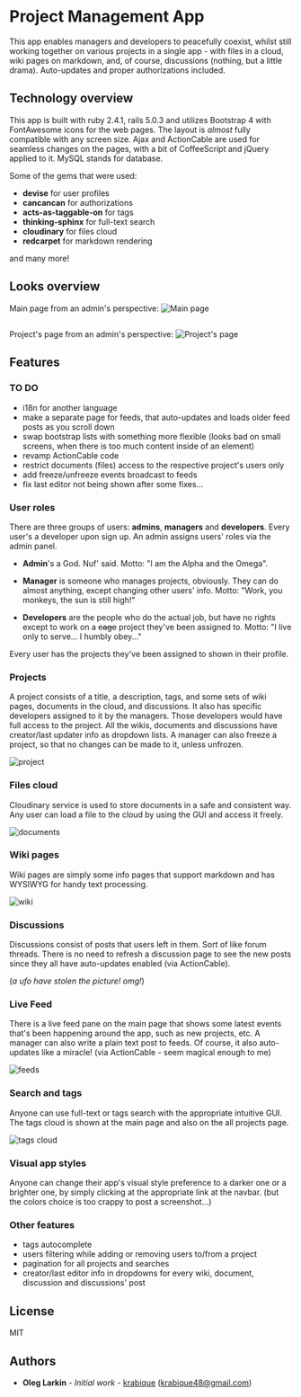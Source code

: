 # Project Management App

This app enables managers and developers to peacefully coexist, whilst still working together on various projects in a
single app - with files in a cloud, wiki pages on markdown, and, of course, discussions (nothing, but a little drama). 
Auto-updates and proper authorizations included.

## Technology overview

This app is built with ruby 2.4.1, rails 5.0.3 and utilizes Bootstrap 4 with FontAwesome icons for the web pages. 
The layout is *almost* fully compatible with any screen size. Ajax and ActionCable are used for seamless changes on the
pages, with a bit of CoffeeScript and jQuery applied to it. MySQL stands for database.
 
Some of the gems that were used:

- **devise** for user profiles
- **cancancan** for authorizations
- **acts-as-taggable-on** for tags
- **thinking-sphinx** for full-text search
- **cloudinary** for files cloud
- **redcarpet** for markdown rendering

and many more!

## Looks overview

Main page from an admin's perspective:
![Main page](./examples/overview1.png)

##

Project's page from an admin's perspective:
![Project's page](./examples/overview2.png)

## Features

### TO DO

- i18n for another language
- make a separate page for feeds, that auto-updates and loads older feed posts as you scroll down
- swap bootstrap lists with something more flexible (looks bad on small screens, when there is too much content inside 
of an element)
- revamp ActionCable code
- restrict documents (files) access to the respective project's users only
- add freeze/unfreeze events broadcast to feeds
- fix last editor not being shown after some fixes...

### User roles

There are three groups of users: **admins**, **managers** and **developers**. Every user's a developer upon sign up.
An admin assigns users' roles via the admin panel.

- **Admin**'s a God. Nuf' said. Motto: "I am the Alpha and the Omega".

- **Manager** is someone who manages projects, obviously. They can do almost anything, except changing other users' 
info. Motto: "Work, you monkeys, the sun is still high!"

- **Developers** are the people who do the actual job, but have no rights except to work on a ~~cage~~ project they've
 been assigned to. Motto: "I live only to serve... I humbly obey..."
 
Every user has the projects they've been assigned to shown in their profile.

### Projects

A project consists of a title, a description, tags, and some sets of wiki pages, documents in the cloud, and 
discussions. It also has specific developers assigned to it by the managers. Those developers would have full access to
 the project. All the wikis, documents and discussions have creator/last updater info as dropdown lists. A manager can
 also freeze a project, so that no changes can be made to it, unless unfrozen.

![project](./examples/project_example.png)

### Files cloud
 
Cloudinary service is used to store documents in a safe and consistent way. Any user can load a file to the cloud by
using the GUI and access it freely.

![documents](./examples/documents_example.png)
 
### Wiki pages

Wiki pages are simply some info pages that support markdown and has WYSIWYG for handy text processing.

![wiki](./examples/wiki_example.png)

### Discussions

Discussions consist of posts that users left in them. Sort of like forum threads. There is no need to refresh a discussion
page to see the new posts since they all have auto-updates enabled (via ActionCable).

<!-- ![discussion](./examples/discussions_example.png) -->
(*a ufo have stolen the picture! omg!*)

### Live Feed

There is a live feed pane on the main page that shows some latest events that's been happening around the app, 
such as new projects, etc. A manager can also write a plain text post to feeds. Of course, it also auto-updates
 like a miracle! (via ActionCable - seem magical enough to me)
 
 ![feeds](./examples/feed_example.png)
 
### Search and tags

Anyone can use full-text or tags search with the appropriate intuitive GUI. The tags cloud is shown at the main page
 and also on the all projects page.
 
 ![tags cloud](./examples/tags_example.png)
 
### Visual app styles

Anyone can change their app's visual style preference to a darker one or a brighter one, by simply clicking at the
appropriate link at the navbar. (but the colors choice is too crappy to post a screenshot...)

### Other features

- tags autocomplete
- users filtering while adding or removing users to/from a project
- pagination for all projects and searches
- creator/last editor info in dropdowns for every wiki, document, discussion and discussions' post

## License

MIT

## Authors

* **Oleg Larkin** - *Initial work* - [krabique](https://github.com/krabique) (krabique48@gmail.com)

